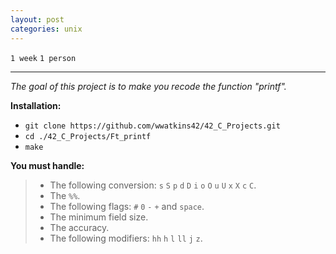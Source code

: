```yaml
---
layout: post
categories: unix
---
```


`1 week`
`1 person`

---

_The goal of this project is to make you recode the function "printf"._

__Installation:__

* `git clone https://github.com/wwatkins42/42_C_Projects.git`
* `cd ./42_C_Projects/Ft_printf`
* `make`

__You must handle:__
> - The following conversion: `s` `S` `p` `d` `D` `i` `o` `O` `u` `U` `x` `X` `c` `C`.
> - The `%%`.
> - The following flags: `#` `0` `-` `+` and `space`.
> - The minimum field size.
> - The accuracy.
> - The following modifiers: `hh` `h` `l` `ll` `j` `z`.
